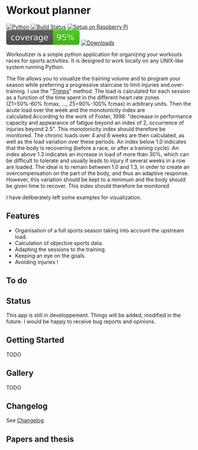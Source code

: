 # Workout planner

[![Python](https://img.shields.io/pypi/pyversions/workoutizer.svg?style=plastic)](https://badge.fury.io/py/workoutizer)
[![Build Status](https://github.com/fgebhart/workoutizer/actions/workflows/matrix_test.yml/badge.svg)](https://github.com/fgebhart/workoutizer/actions/workflows/matrix_test.yml)
[![Setup on Raspberry Pi](https://github.com/fgebhart/workoutizer/actions/workflows/raspberry_pi_test.yml/badge.svg)](https://github.com/fgebhart/workoutizer/actions/workflows/raspberry_pi_test.yml)
[![Coverage Badge](https://raw.githubusercontent.com/fgebhart/workoutizer/master/.github/badges/coverage.svg)](https://raw.githubusercontent.com/fgebhart/workoutizer/master/.github/badges/coverage.svg)
[![Downloads](https://pepy.tech/badge/workoutizer/month)](https://pepy.tech/project/workoutizer)

Workoutizer is a simple python application for organizing your workouts races for sports activities. It is designed to work locally on any UNIX-like system running Python.

The file allows you to visualize the training volume and to program your season while preferring a progressive staircase to limit injuries and over-training.
I use the "[Trimps](https://blog.nolio.io/post/utiliser-la-charge-dentrainement-pour-mieux-sentrainer)" method.
The load is calculated for each session as a function of the time spent in the different heart rate zones (Z1=50%-60% fcmax, ..., Z5=90%-100% fcmax) in arbitrary units. Then the acute load over the week and the monotonicity index are calculated.According to the work of Foster, 1998: "decrease in performance capacity and appearance of fatigue beyond an index of 2, occurrence of injuries beyond 2.5". This monotonicity index should therefore be monitored. The chronic loads over 4 and 8 weeks are then calculated, as well as the load variation over these periods. An index below 1.0 indicates that the body is recovering (before a race, or after a training cycle). An index above 1.3 indicates an increase in load of more than 30%, which can be difficult to tolerate and usually leads to injury if several weeks in a row are loaded. The ideal is to remain between 1.0 and 1.3, in order to create an overcompensation on the part of the body, and thus an adaptive response. However, this variation should be kept to a minimum and the body should be given time to recover. This index should therefore be monitored.

I have deliberately left some examples for visualization. 


## Features

* Organisation of a full sports season taking into account the upstream load.
* Calculation of objective sports data. 
* Adapting the sessions to the training. 
* Keeping an eye on the goals. 
* Avoiding injuries !

## To do

## Status

This app is still in developpement. Things will be added, modified in the future. I would be happy to receive bug reports and opinions.

## Getting Started

TODO

## Gallery

TODO

## Changelog

See [Changelog](https://github.com/fgebhart/workoutizer/blob/main/CHANGELOG.md).

## Papers and thesis

